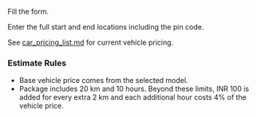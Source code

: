 Fill the form.

Enter the full start and end locations including the pin code.

See [car_pricing_list.md](car_pricing_list.md) for current vehicle pricing.

### Estimate Rules

- Base vehicle price comes from the selected model.
- Package includes 20 km and 10 hours. Beyond these limits, INR 100 is added for every extra 2 km and each additional hour costs 4% of the vehicle price.
